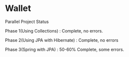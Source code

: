 # Wallet

Parallel Project Status

Phase 1(Using Collections) : Complete, no errors.

Phase 2(Using JPA with Hibernate) : Complete, no errors

Phase 3(Spring with JPA) : 50-60% Complete, some errors.
